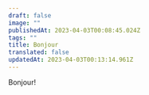 ```yaml
---
draft: false
image: ""
publishedAt: 2023-04-03T00:08:45.024Z
tags: ""
title: Bonjour
translated: false
updatedAt: 2023-04-03T00:13:14.961Z
---
```


Bonjour!
